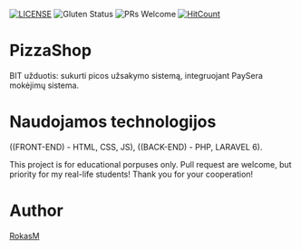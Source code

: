 [![LICENSE](https://img.shields.io/badge/license-MIT-blue.svg?style=flat-square)](https://github.com/gerulisss/PizzaShop/blob/master/LICENSE.md)
![Gluten Status](https://img.shields.io/badge/Gluten-Free-green.svg)
![PRs Welcome](https://img.shields.io/badge/PRs-welcome-brightgreen.svg)
[![HitCount](http://hits.dwyl.com/gerulisss/PizzaShop.svg)](http://hits.dwyl.com/gerulisss/PizzaShop)

# PizzaShop
BIT užduotis: sukurti picos užsakymo sistemą, integruojant PaySera mokėjimų sistema.

# Naudojamos technologijos
((FRONT-END) - HTML, CSS, JS), ((BACK-END) - PHP, LARAVEL 6).

This project is for educational porpuses only. Pull request are welcome, but priority for my real-life students! Thank you for your cooperation!

# Author

[RokasM](https://github.com/gerulisss)
